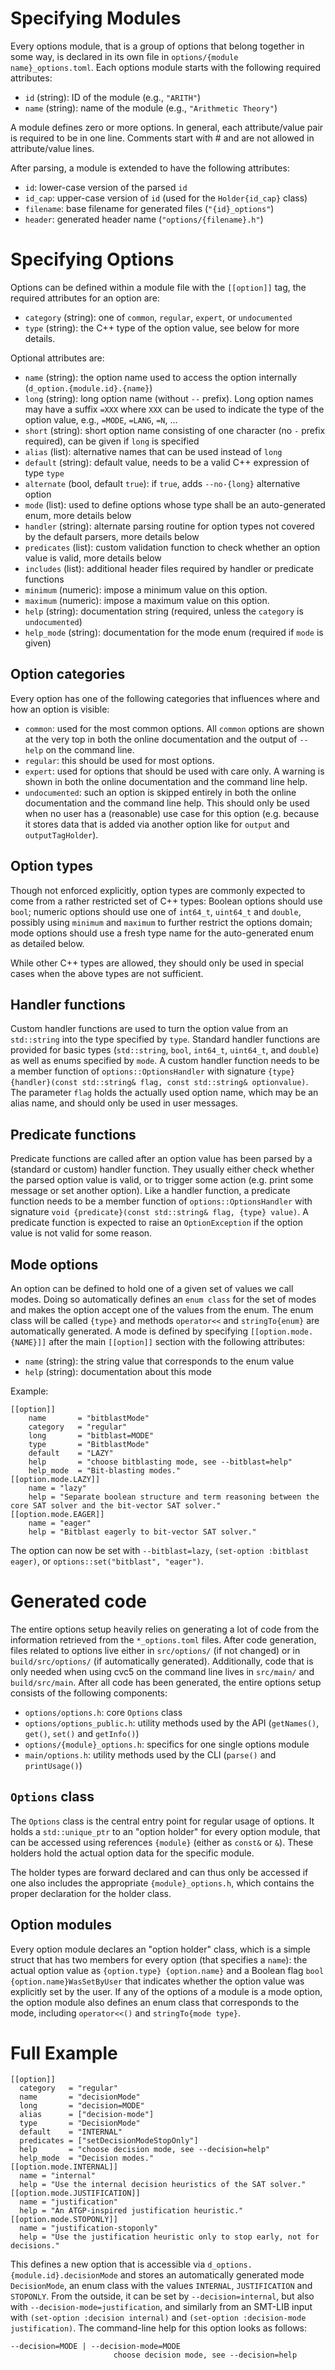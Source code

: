 Specifying Modules
==================

Every options module, that is a group of options that belong together in some
way, is declared in its own file in `options/{module name}_options.toml`. Each
options module starts with the following required attributes:

* `id` (string): ID of the module (e.g., `"ARITH"`)
* `name` (string): name of the module (e.g., `"Arithmetic Theory"`)

A module defines zero or more options.
In general, each attribute/value pair is required to be in one line. Comments
start with # and are not allowed in attribute/value lines.

After parsing, a module is extended to have the following attributes:

* `id`: lower-case version of the parsed `id`
* `id_cap`: upper-case version of `id` (used for the `Holder{id_cap}` class)
* `filename`: base filename for generated files (`"{id}_options"`)
* `header`: generated header name (`"options/{filename}.h"`)


Specifying Options
==================

Options can be defined within a module file with the `[[option]]` tag, the
required attributes for an option are:

* `category` (string): one of `common`, `regular`, `expert`, or `undocumented`
* `type` (string): the C++ type of the option value, see below for more details.

Optional attributes are:

* `name` (string): the option name used to access the option internally
  (`d_option.{module.id}.{name}`)
* `long` (string): long option name (without `--` prefix). Long option names may
  have a suffix `=XXX` where `XXX` can be used to indicate the type of the
  option value, e.g., `=MODE`, `=LANG`, `=N`, ...
* `short` (string): short option name consisting of one character (no `-` prefix
  required), can be given if `long` is specified
* `alias` (list): alternative names that can be used instead of `long`
* `default` (string): default value, needs to be a valid C++ expression of type
  `type`
* `alternate` (bool, default `true`): if `true`, adds `--no-{long}` alternative
  option
* `mode` (list): used to define options whose type shall be an auto-generated
  enum, more details below
* `handler` (string): alternate parsing routine for option types not covered by
  the default parsers, more details below
* `predicates` (list): custom validation function to check whether an option
  value is valid, more details below
* `includes` (list): additional header files required by handler or predicate
  functions
* `minimum` (numeric): impose a minimum value on this option.
* `maximum` (numeric): impose a maximum value on this option.
* `help` (string): documentation string (required, unless the `category` is
  `undocumented`)
* `help_mode` (string): documentation for the mode enum (required if `mode` is
  given)


Option categories
-----------------

Every option has one of the following categories that influences where and how an option is visible:

* `common`: used for the most common options. All `common` options are shown at the very top in both the online documentation and the output of `--help` on the command line.
* `regular`: this should be used for most options.
* `expert`: used for options that should be used with care only. A warning is shown in both the online documentation and the command line help.
* `undocumented`: such an option is skipped entirely in both the online documentation and the command line help. This should only be used when no user has a (reasonable) use case for this option (e.g. because it stores data that is added via another option like for `output` and `outputTagHolder`).

Option types
------------

Though not enforced explicitly, option types are commonly expected to come from
a rather restricted set of C++ types:
Boolean options should use `bool`;
numeric options should use one of `int64_t`, `uint64_t` and `double`, possibly
using `minimum` and `maximum` to further restrict the options domain;
mode options should use a fresh type name for the auto-generated enum as
detailed below.

While other C++ types are allowed, they should only be used in special cases
when the above types are not sufficient.


Handler functions
-----------------

Custom handler functions are used to turn the option value from an `std::string`
into the type specified by `type`. Standard handler functions are provided for
basic types (`std::string`, `bool`, `int64_t`, `uint64_t`, and `double`) as
well as enums specified by `mode`. A custom handler function needs to be a 
member function of `options::OptionsHandler` with signature
`{type} {handler}(const std::string& flag, const std::string& optionvalue)`.
The parameter `flag` holds the actually used option name, which may be an alias
name, and should only be used in user messages.


Predicate functions
-------------------

Predicate functions are called after an option value has been parsed by a
(standard or custom) handler function. They usually either check whether the
parsed option value is valid, or to trigger some action (e.g. print some
message or set another option). Like a handler function, a predicate function
needs to be a member function of `options::OptionsHandler` with signature
`void {predicate}(const std::string& flag, {type} value)`.
A predicate function is expected to raise an `OptionException` if the option
value is not valid for some reason.


Mode options
------------

An option can be defined to hold one of a given set of values we call modes.
Doing so automatically defines an `enum class` for the set of modes and makes
the option accept one of the values from the enum. The enum class will be called
`{type}` and methods `operator<<` and `stringTo{enum}` are automatically
generated. A mode is defined by specifying `[[option.mode.{NAME}]]` after the
main `[[option]]` section with the following attributes:

* `name` (string): the string value that corresponds to the enum value
* `help` (string): documentation about this mode

Example:

    [[option]]
        name       = "bitblastMode"
        category   = "regular"
        long       = "bitblast=MODE"
        type       = "BitblastMode"
        default    = "LAZY"
        help       = "choose bitblasting mode, see --bitblast=help"
        help_mode  = "Bit-blasting modes."
    [[option.mode.LAZY]]
        name = "lazy"
        help = "Separate boolean structure and term reasoning between the core SAT solver and the bit-vector SAT solver."
    [[option.mode.EAGER]]
        name = "eager"
        help = "Bitblast eagerly to bit-vector SAT solver."

The option can now be set with `--bitblast=lazy`, `(set-option :bitblast
eager)`, or `options::set("bitblast", "eager")`.


Generated code
==============

The entire options setup heavily relies on generating a lot of code from the
information retrieved from the `*_options.toml` files. After code generation,
files related to options live either in `src/options/` (if not changed) or in
`build/src/options/` (if automatically generated). Additionally, code that is
only needed when using cvc5 on the command line lives in `src/main/` and
`build/src/main`. After all code has been generated, the entire options setup
consists of the following components:

* `options/options.h`: core `Options` class
* `options/options_public.h`: utility methods used by the API (`getNames()`, `get()`, `set()` and `getInfo()`)
* `options/{module}_options.h`: specifics for one single options module
* `main/options.h`: utility methods used by the CLI (`parse()` and `printUsage()`)


`Options` class
---------------

The `Options` class is the central entry point for regular usage of options. It
holds a `std::unique_ptr` to an "option holder" for every option module, that
can be accessed using references `{module}` (either as `const&` or `&`). These
holders hold the actual option data for the specific module.

The holder types are forward declared and can thus only be accessed if one also
includes the appropriate `{module}_options.h`, which contains the proper
declaration for the holder class.


Option modules
--------------

Every option module declares an "option holder" class, which is a simple struct
that has two members for every option (that specifies a `name`):
the actual option value as `{option.type} {option.name}` and a Boolean flag
`bool {option.name}WasSetByUser` that indicates whether the option value was
explicitly set by the user. If any of the options of a module is a mode option,
the option module also defines an enum class that corresponds to the mode,
including `operator<<()` and `stringTo{mode type}`.


Full Example
============

    [[option]]
      category   = "regular"
      name       = "decisionMode"
      long       = "decision=MODE"
      alias      = ["decision-mode"]
      type       = "DecisionMode"
      default    = "INTERNAL"
      predicates = ["setDecisionModeStopOnly"]
      help       = "choose decision mode, see --decision=help"
      help_mode  = "Decision modes."
    [[option.mode.INTERNAL]]
      name = "internal"
      help = "Use the internal decision heuristics of the SAT solver."
    [[option.mode.JUSTIFICATION]]
      name = "justification"
      help = "An ATGP-inspired justification heuristic."
    [[option.mode.STOPONLY]]
      name = "justification-stoponly"
      help = "Use the justification heuristic only to stop early, not for decisions."

This defines a new option that is accessible via
`d_options.{module.id}.decisionMode` and stores an automatically generated mode
`DecisionMode`, an enum class with the values `INTERNAL`, `JUSTIFICATION` and
`STOPONLY`. From the outside, it can be set by `--decision=internal`, but also
with `--decision-mode=justification`, and similarly from an SMT-LIB input with
`(set-option :decision internal)` and `(set-option :decision-mode
justification)`. The command-line help for this option looks as follows:

    --decision=MODE | --decision-mode=MODE
                           choose decision mode, see --decision=help
